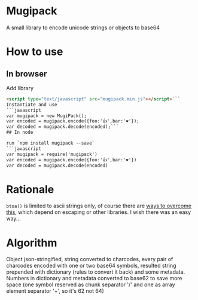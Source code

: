 # Mugipack
A small library to encode unicode strings or objects to base64
# How to use

## In browser

Add library
```html
<script type="text/javascript" src="mugipack.min.js"></script>```
Instantiate and use
```javascript
var mugipack = new MugiPack();
var encoded = mugipack.encode({foo:'👍',bar:'❤'});
var decoded = mugipack.decode(encoded);```
## In node

run `npm install mugipack --save`
```javascript
var mugipack = require('mugipack')
var encoded = mugipack.encode({foo:'👍',bar:'❤'})
var decoded = mugipack.decode(encoded)
```

# Rationale
`btoa()` is limited to ascii strings only, of course there are [ways to overcome this](https://developer.mozilla.org/ru/docs/Web/API/WindowBase64/Base64_encoding_and_decoding), which depend on escaping or other libraries. I wish there was an easy way...

# Algorithm
Object json-stringified, string converted to charcodes, every pair of charcodes encoded with one or two base64 symbols, resulted string prepended with dictionary (rules to convert it back) and some metadata. Numbers in dictionary and metadata converted to base62 to save more space (one symbol reserved as chunk separator '/' and one as array element separator '+', so it's 62 not 64)
